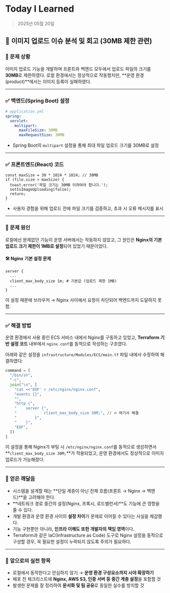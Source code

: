 # Today I Learned

> 2025년 05월 20일 

## 📌 이미지 업로드 이슈 분석 및 회고 (30MB 제한 관련)


### 🔧 문제 상황

이미지 업로드 기능을 개발하며 프론트와 백엔드 모두에서 업로드 파일의 크기를 **30MB**로 제한하였다.
로컬 환경에서는 정상적으로 작동했지만, \*\*운영 환경(product)\*\*에서는 이미지 등록이 실패하였다.

---

### ✅ 백엔드(Spring Boot) 설정

```yaml
# application.yml
spring:
  servlet:
    multipart:
      maxFileSize: 30MB
      maxRequestSize: 30MB
```

* Spring Boot의 `multipart` 설정을 통해 최대 파일 업로드 크기를 30MB로 설정

---

### ✅ 프론트엔드(React) 코드

```tsx
const maxSize = 30 * 1024 * 1024; // 30MB
if (file.size > maxSize) {
  toast.error('파일 크기는 30MB 이하여야 합니다.');
  setIsImageUploading(false);
  return;
}
```

* 사용자 경험을 위해 업로드 전에 파일 크기를 검증하고, 초과 시 오류 메시지를 표시

---

### 🚨 문제 원인

로컬에선 문제없던 기능이 운영 서버에서는 작동하지 않았고,
그 원인은 **Nginx의 기본 업로드 크기 제한이 1MB로 설정**되어 있었기 때문이었다.

#### 🛠 Nginx 기본 설정 문제

```nginx
server {
  ...
  client_max_body_size 1m; # 기본값 (업로드 제한 1MB)
  ...
}
```

이 설정 때문에 브라우저 → Nginx 사이에서 요청이 차단되어 백엔드까지 도달하지 못함.

---

### ✅ 해결 방법

운영 환경에서 사용 중인 ECS 서비스 내에서 Nginx를 구동하고 있었고,
**Terraform 기반 설정 코드** 내부에서 `nginx.conf`를 동적으로 작성하는 구조였다.

아래와 같은 설정을 `infrastructure/Modules/ECS/main.tf` 파일 내에서 수정하여 해결하였다:

```terraform
command = [
  "/bin/sh",
  "-c",
  join("\n", [
    "cat <<'EOF' > /etc/nginx/nginx.conf",
    "events {}",
    "",
    "http {",
    "    server {",
    "            client_max_body_size 30M;", // 🔥 여기서 해결
    "        }",
    "    }",
    "EOF",
  ])
]
```

이 설정을 통해 Nginx가 부팅 시 `/etc/nginx/nginx.conf`를 동적으로 생성하면서
\*\*`client_max_body_size 30M;`\*\*가 적용되었고, 운영 환경에서도 정상적으로 이미지 업로드가 가능해졌다.

---

### 🧠 얻은 깨달음

* 시스템을 설계할 때는 \*\*단일 계층이 아닌 전체 흐름(프론트 → Nginx → 백엔드)\*\*을 고려해야 한다.
* \*\*네트워크 경로 중간의 설정(Nginx, 프록시, 로드밸런서)\*\*도 기능에 큰 영향을 줄 수 있다.
* 개발 환경과 운영 환경 사이의 **설정 차이**가 문제로 이어질 수 있다는 사실을 체감했다.
* 기능 구현뿐만 아니라, **인프라 이해도 또한 개발자의 책임 영역**이다.
* Terraform과 같은 IaC(Infrastructure as Code) 도구로 Nginx 설정을 동적으로 구성할 경우,
  꼭 필요한 설정이 누락되지 않도록 주의가 필요하다.

---

### 🎯 앞으로의 실천 항목

* 로컬에서 동작한다고 안심하지 않기 → **운영 환경 구성요소까지 시야 확장하기**
* 배포 전 체크리스트에 **Nginx, AWS S3, 인증 서버 등 중간 계층 설정**을 포함할 것
* 발생한 문제를 잘 정리하여 **문서화 및 팀 공유**로 동일한 실수를 방지할 것



